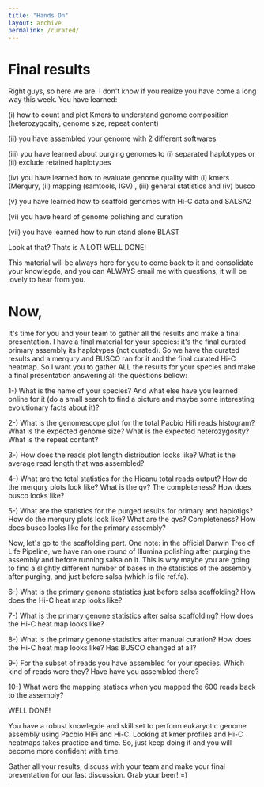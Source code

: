 ```yaml
---
title: "Hands On"
layout: archive
permalink: /curated/
---
```


# Final results

Right guys, so here we are. I don't know if you realize you have come a long way this week. You have learned:

(i) how to count and plot Kmers to understand genome composition (heterozygosity, genome size, repeat content)

(ii) you have assembled your genome with 2 different softwares

(iii) you have learned about purging genomes to (i) separated haplotypes or (ii) exclude retained haplotypes

(iv) you have learned how to evaluate genome quality with (i) kmers (Merqury, (ii) mapping (samtools, IGV) , (iii) general statistics and (iv) busco

(v) you have learned how to scaffold genomes with Hi-C data and SALSA2

(vi) you have heard of genome polishing and curation

(vii) you have learned how to run stand alone BLAST

Look at that? Thats is A LOT! WELL DONE!

This material will be always here for you to come back to it and consolidate your knowlegde, and you can ALWAYS email me with questions; it will be lovely to hear from you.

# Now,

It's time for you and your team to gather all the results and make a final presentation. I have a final material for your species: it's the final curated primary assembly its haplotypes (not curated). So we have the curated results and a merqury and BUSCO ran for it and the final curated Hi-C heatmap. So I want you to gather ALL the results for your species and make a final presentation answering all the questions bellow:

1-) What is the name of your species? And what else have you learned online for it (do a small search to find a picture and maybe some interesting evolutionary facts about it)?

2-) What is the genomescope plot for the total Pacbio Hifi reads histogram? What is the expected genome size? What is the expected heterozygosity? What is the repeat content?

3-) How does the reads plot length distribution looks like? What is the average read length that was assembled?

4-) What are the total statistics for the Hicanu total reads output? How do the merqury plots look like? What is the qv? The completeness? How does busco looks like?

5-) What are the statistics for the purged results for primary and haplotigs? How do the merqury plots look like? What are the qvs? Completeness? How does busco looks like for the primary assembly?

Now, let's go to the scaffolding part. One note: in the official Darwin Tree of Life Pipeline, we have ran one round of Illumina polishing after purging the assembly and before running salsa on it. This is why maybe you are going to find a slightly different number of bases in the statistics of the assembly after purging, and just before salsa (which is file ref.fa).

6-) What is the primary genone statistics just before salsa scaffolding? How does the Hi-C heat map looks like?

7-) What is the primary genone statistics after salsa scaffolding? How does the Hi-C heat map looks like?

8-) What is the primary genone statistics after manual curation? How does the Hi-C heat map looks like? Has BUSCO changed at all?

9-) For the subset of reads you have assembled for your species. Which kind of reads were they? Have have you assembled there?

10-) What were the mapping statiscs when you mapped the 600 reads back to the assembly?

WELL DONE!

You have a robust knowlegde and skill set to perform eukaryotic genome assembly using Pacbio HiFi and Hi-C. Looking at kmer profiles and Hi-C heatmaps takes practice and time. So, just keep doing it and you will become more confident with time. 

Gather all your results, discuss with your team and make your final presentation for our last discussion. Grab your beer! =)

